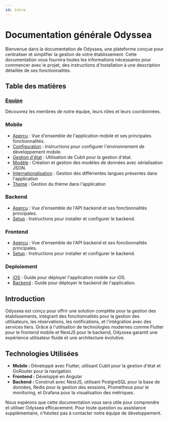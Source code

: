 ```yaml
---
id: intro
---
```


# Documentation générale Odyssea

Bienvenue dans la documentation de Odyssea, une plateforme conçue pour centraliser et simplifier la gestion de votre établissement. Cette documentation vous fournira toutes les informations nécessaires pour commencer avec le projet, des instructions d'installation à une description détaillée de ses fonctionnalités.

## Table des matières

### [Equipe](/docs/team)

Découvrez les membres de notre équipe, leurs rôles et leurs coordonnées.

### Mobile

- [Aperçu](/docs/mobile/overview) : Vue d'ensemble de l'application mobile et ses principales fonctionnalités.
- [Configuration](/docs/mobile/setup) : Instructions pour configurer l'environnement de développement mobile.
- [Gestion d'état](/docs/mobile/state) : Utilisation de Cubit pour la gestion d'état.
- [Modèle](/docs/mobile/modele) : Création et gestion des modèles de données avec sérialisation JSON.
- [Internationalisation](/docs/mobile/internationalisation) : Gestion des différrentes langues présentes dans l'application
- [Theme](/docs/mobile/theme) : Gestion du thème dans l'application


### Backend

- [Aperçu](/docs/backend/overview) : Vue d'ensemble de l'API backend et ses fonctionnalités principales.
- [Setup](/docs/backend/setup) : Instructions pour installer et configurer le backend.

### Frontend

- [Aperçu](/docs/backend/overview) : Vue d'ensemble de l'API backend et ses fonctionnalités principales.
- [Setup](/docs/backend/setup) : Instructions pour installer et configurer le backend.

### Deploiement

- [iOS](/docs/deploy/ios) : Guide pour déployer l'application mobile sur iOS.
- [Backend](/docs/deploy/back) : Guide pour déployer le backend de l'application.


## Introduction

Odyssea est conçu pour offrir une solution complète pour la gestion des établissements, intégrant des fonctionnalités pour la gestion des utilisateurs, les réservations, les notifications, et l'intégration avec des services tiers. Grâce à l'utilisation de technologies modernes comme Flutter pour le frontend mobile et NestJS pour le backend, Odyssea garantit une expérience utilisateur fluide et une architecture évolutive.

## Technologies Utilisées

- **Mobile :** Développé avec Flutter, utilisant Cubit pour la gestion d'état et GoRouter pour la navigation.
- **Frontend :** Développé en Angular
- **Backend :** Construit avec NestJS, utilisant PostgreSQL pour la base de données, Redis pour la gestion des sessions, Prometheus pour le monitoring, et Grafana pour la visualisation des métriques.

Nous espérons que cette documentation vous sera utile pour comprendre et utiliser Odyssea efficacement. Pour toute question ou assistance supplémentaire, n'hésitez pas à contacter notre équipe de développement.
